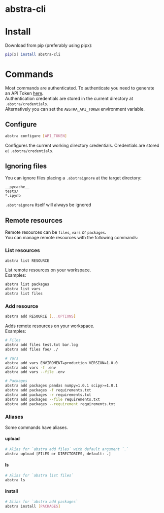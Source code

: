 # abstra-cli

# Install
Download from pip (preferably using pipx):
```sh
pip[x] install abstra-cli
```

# Commands

Most commands are authenticated. To authenticate you need to generate an API Token [here](https://forms.abstra.run/737986ce-a8ed-4c7b-bd7e-5f0b11331b66).   
Authentication credentials are stored in the current directory at `.abstra/credentials`.   
Alternatively you can set the `ABSTRA_API_TOKEN` environment variable.   

## Configure
``` sh
abstra configure [API_TOKEN]
```
Configures the current working directory credentials. Credentials are stored at `.abstra/credentials`.   

## Ignoring files

You can ignore files placing a `.abstraignore` at the target directory:
```
__pycache__
tests/
*.ipynb
```

`.abstraignore` itself will always be ignored

## Remote resources

Remote resources can be `files`, `vars` or `packages`.   
You can manage remote resources with the following commands:

### List resources
``` sh
abstra list RESOURCE
```
List remote resources on your workspace.   
Examples:
``` sh
abstra list packages
abstra list vars
abstra list files
```

### Add resource
``` sh
abstra add RESOURCE [...OPTIONS]
```
Adds remote resources on your workspace.   
Examples:
``` sh
# Files
abstra add files test.txt bar.log
abstra add files foo/ ./

# Vars
abstra add vars ENVIROMENT=production VERSION=1.0.0
abstra add vars -f .env
abstra add vars --file .env

# Packages
abstra add packages pandas numpy=1.0.1 scipy>=1.0.1
abstra add packages -f requirements.txt
abstra add packages -r requirements.txt
abstra add packages --file requirements.txt
abstra add packages --requirement requirements.txt
```

### Aliases
Some commands have aliases.   

#### upload
``` sh
# Alias for `abstra add files` with default argument `.`
abstra upload [FILES or DIRECTORIES, default: .]
```

#### ls
``` sh
# Alias for `abstra list files`
abstra ls
```

#### install
``` sh
# Alias for `abstra add packages`
abstra install [PACKAGES]
```
